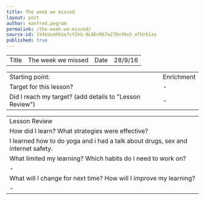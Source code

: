 ```yaml
---
title: The week we missed
layout: post
author: manfred.pegram
permalink: /the-week-we-missed/
source-id: 1V4kUcmhbSo7cY2hS-9L0EnR67o27OnYKx5_mTUr61zo
published: true
---
```

<table>
  <tr>
    <td>Title</td>
    <td>The week we missed</td>
    <td>Date</td>
    <td>28/9/16</td>
  </tr>
</table>


<table>
  <tr>
    <td>Starting point:</td>
    <td>Enrichment</td>
  </tr>
  <tr>
    <td>Target for this lesson?</td>
    <td>-</td>
  </tr>
  <tr>
    <td>Did I reach my target? 
(add details to "Lesson Review")</td>
    <td>-</td>
  </tr>
</table>


<table>
  <tr>
    <td>Lesson Review</td>
  </tr>
  <tr>
    <td>How did I learn? What strategies were effective? </td>
  </tr>
  <tr>
    <td>I learned how to do yoga and i had a talk about drugs, sex and internet safety.</td>
  </tr>
  <tr>
    <td>What limited my learning? Which habits do I need to work on? </td>
  </tr>
  <tr>
    <td>-</td>
  </tr>
  <tr>
    <td>What will I change for next time? How will I improve my learning?</td>
  </tr>
  <tr>
    <td>-</td>
  </tr>
</table>


